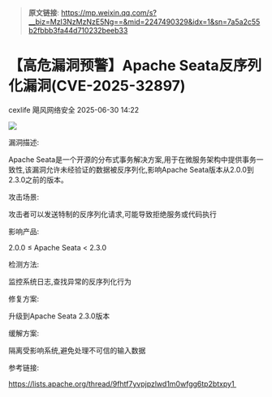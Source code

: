 > **原文链接**: https://mp.weixin.qq.com/s?__biz=MzI3NzMzNzE5Ng==&mid=2247490329&idx=1&sn=7a5a2c55b2fbbb3fa44d710232beeb33

#  【高危漏洞预警】Apache Seata反序列化漏洞(CVE-2025-32897)  
cexlife  飓风网络安全   2025-06-30 14:22  
  
![](https://mmbiz.qpic.cn/mmbiz_png/ibhQpAia4xu01orYUIKBUYucnzjmicbMp4Dme4SMT8asebxF1mqWLjZYLxfvxvCWhR8KFGHG60iaYkc9K6PXEj8a8A/640?wx_fmt=png&from=appmsg "")  
  
漏洞描述:  
  
Aрасhе Sеаtа是一个开源的分布式事务解决方案,用于在微服务架构中提供事务一致性,该漏洞允许未经验证的数据被反序列化,影响Aрасhе Sеаtа版本从2.0.0到2.3.0之前的版本。  
  
攻击场景:  
  
攻击者可以发送特制的反序列化请求,可能导致拒绝服务或代码执行  
  
影响产品:  
  
2.0.0 ≤ Apache Seata < 2.3.0   
  
检测方法:  
  
监控系统日志,查找异常的反序列化行为   
  
修复方案:  
  
升级到Aрасhе Sеаtа 2.3.0版本   
  
缓解方案:  
  
隔离受影响系统,避免处理不可信的输入数据   
  
参考链接:  
  
https://lists.apache.org/thread/9fhtf7yvpjpzlwd1m0wfgg6tp2btxpy1   
  
  
